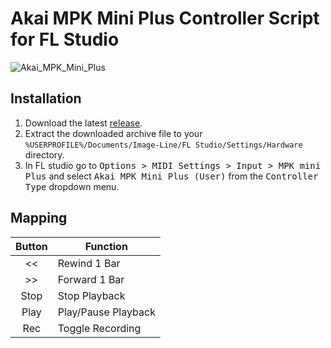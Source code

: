 # Akai MPK Mini Plus Controller Script for FL Studio

![Akai_MPK_Mini_Plus](https://user-images.githubusercontent.com/16174954/209699640-413f49f1-ae25-4e8e-917a-39c3ad7e6f8f.png)

## Installation

1. Download the latest [release](../../releases).
2. Extract the downloaded archive file to your `%USERPROFILE%/Documents/Image-Line/FL Studio/Settings/Hardware` directory.
3. In FL studio go to <kbd>Options > MIDI Settings > Input > MPK mini Plus</kbd> and select <kbd>Akai MPK Mini Plus (User)</kbd> from the <kbd>Controller Type</kbd> dropdown menu.

## Mapping

| Button | Function            |
|:------:|---------------------|
| <<     | Rewind 1 Bar        |
| >>     | Forward 1 Bar       |
| Stop   | Stop Playback       |
| Play   | Play/Pause Playback |
| Rec    | Toggle Recording    |
